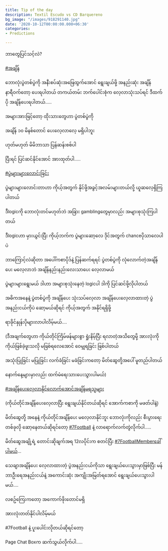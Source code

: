 ```yaml
---
title: Tip of the day
description: Textil Escudo vs CD Barquereno
bg_image: "/images/918291140.jpg"
date: '2020-10-12T00:00:00.000+06:30'
categories:
- Predictions

---
```

ဘာတွေပြင်သင့်လဲ?

[#အချိန်](https://www.facebook.com/hashtag/%E1%80%A1%E1%80%81%E1%80%BB%E1%80%AD%E1%80%94%E1%80%BA?__eep__=6&__cft__\[0\]=AZWhLnC5LJEe3wpxycyMt0brlD4ooI5gNBRedjX3_u93WCrvg8WJ4Mdl9QMjN1z0pnyihRHwtobdThBTny-jL4O-YUtrINfdJ3QxZBwZ16WkI5dJLEzVn4QF_lsTs-6Tn9JrP7s-QJwU4qhdgQMFqwQo5FF_fOiyGxdXmSWReftQtWkVro6m9bLyP-4CWz-uR-E&__tn__=*NK-R)

ဘောလုံးပွဲတစ်ပွဲကို အနီးစပ်ဆုံးအဖြေထွက်အောင် ရွေးချယ်ဖို့ အနည်းဆုံး အချိန် နာရီဝက်တော့ ပေးရပါတယ် တကယ်တမ်း ဘက်ပေါင်းစုံက လေ့လာသုံးသပ်ရင် ဒီထက်ပို အချိန်ပေးရပါတယ်.....

အများအားဖြင့်တော့ ထိုးသားတွေဟာ ပွဲတစ်ပွဲကို

အချိန် ၁၀ မိနစ်တောင် ပေးလေ့လာလေ့ မရှိပါဘူး

ဟုတ်မဟုတ် မိမိဘာသာ ပြန်ဆန်းစစ်ပါ

ပြီးရင် ပြင်ဆင်နိုင်အောင် အားထုတ်ပါ.....

[#ပွဲများများလောင်းခြင်း](https://www.facebook.com/hashtag/%E1%80%95%E1%80%BD%E1%80%B2%E1%80%99%E1%80%BB%E1%80%AC%E1%80%B8%E1%80%99%E1%80%BB%E1%80%AC%E1%80%B8%E1%80%9C%E1%80%B1%E1%80%AC%E1%80%84%E1%80%BA%E1%80%B8%E1%80%81%E1%80%BC%E1%80%84%E1%80%BA%E1%80%B8?__eep__=6&__cft__\[0\]=AZWhLnC5LJEe3wpxycyMt0brlD4ooI5gNBRedjX3_u93WCrvg8WJ4Mdl9QMjN1z0pnyihRHwtobdThBTny-jL4O-YUtrINfdJ3QxZBwZ16WkI5dJLEzVn4QF_lsTs-6Tn9JrP7s-QJwU4qhdgQMFqwQo5FF_fOiyGxdXmSWReftQtWkVro6m9bLyP-4CWz-uR-E&__tn__=*NK-R)

ပွဲများများလောင်းတာဟာ ကိုယ့်အတွက် နိုင်ဖို့အခွင့်အလမ်းများတယ်လို့ ယူဆလေ့ရှိကြပါတယ်

ဒီlogicကို ဘောလုံးတင်မဟုတ်ဘဲ အခြား gamblingတွေမှာလည်း အများစုသုံးကြပါတယ်

ဒီlogicဟာ မှားယွင်းပြီး ကိုယ့်ဘက်က ပွဲများဆော့လေ ဒိုင်အတွက် chanceပိုသာလေပါပဲ

ဘာကြောင့်လဲဆိုတာ အပေါ်ကစာပိုဒ်နဲ့ ပြန်ဆက်ရရင် ပွဲတစ်ပွဲကို လုံလောက်တဲ့အချိန်ပေး မလေ့လာဘဲ အချိန်နည်းနည်း​လေးသာပေး လေ့လာမယ်

ပွဲများများရွေးမယ် ဒါဟာ အများစုသုံးနေတဲ့ logicပါ ဒါကို ပြင်ဆင်ဖို့လိုပါတယ်

အဓိကအနေနဲ့ ပွဲတစ်ပွဲကို အချိန်ပေး သုံးသပ်လေ့လာ အချိန်ပေးလေ့လာထားတဲ့ ပွဲအနည်းငယ်ကိုပဲ ဆော့မယ်ဆိုရင် ကိုယ့်အတွက် အနိုင်ရရှိဖို့

ရာခိုင်နှုန်းပိုများလာပါလိမ့်မယ်....

(ဒီအချက်တွေဟာ ကိုယ်တိုင်ကြိမ်ဖန်များစွာ ရှုံးနိမ့်ပြီး ရလာတဲ့အသိတွေမို့ အားလုံးကို ကိုယ်ဖြစ်ခဲ့ဖူးသလို မဖြစ်ရလေအောင် ဝေမျှရခြင်း ဖြစ်ပါတယ်

အသုံးပြုခြင်း မပြုခြင်း လက်ခံခြင်း မခံခြင်းကတော့ မိတ်ဆွေတို့အပေါ် မူတည်ပါတယ်

နောက်နေ့များမှာလည်း ထက်မံရေးသားပေးသွားပါမယ်)

[#အချိန်ပေးလေ့လာနိုင်လောက်အောင်အချိန်မရသူများ](https://www.facebook.com/hashtag/%E1%80%A1%E1%80%81%E1%80%BB%E1%80%AD%E1%80%94%E1%80%BA%E1%80%95%E1%80%B1%E1%80%B8%E1%80%9C%E1%80%B1%E1%80%B7%E1%80%9C%E1%80%AC%E1%80%94%E1%80%AD%E1%80%AF%E1%80%84%E1%80%BA%E1%80%9C%E1%80%B1%E1%80%AC%E1%80%80%E1%80%BA%E1%80%A1%E1%80%B1%E1%80%AC%E1%80%84%E1%80%BA%E1%80%A1%E1%80%81%E1%80%BB%E1%80%AD%E1%80%94%E1%80%BA%E1%80%99%E1%80%9B%E1%80%9E%E1%80%B0%E1%80%99%E1%80%BB%E1%80%AC%E1%80%B8?__eep__=6&__cft__\[0\]=AZWhLnC5LJEe3wpxycyMt0brlD4ooI5gNBRedjX3_u93WCrvg8WJ4Mdl9QMjN1z0pnyihRHwtobdThBTny-jL4O-YUtrINfdJ3QxZBwZ16WkI5dJLEzVn4QF_lsTs-6Tn9JrP7s-QJwU4qhdgQMFqwQo5FF_fOiyGxdXmSWReftQtWkVro6m9bLyP-4CWz-uR-E&__tn__=*NK-R)

(ကိုယ်တိုင်အချိန်ပေးလေ့လာပြီး ရွေးချယ်နိုင်တယ်ဆိုရင် အောက်ကစာကို မဖတ်ပါနဲ့)

မိတ်ဆွေတို့ အနေနဲ့ ကိုယ်တိုင်အချိန်ပေး မလေ့လာနိုင်ဘူး ဘောလုံးကိုလည်း စီးပွားရေးတစ်ခုလို ဆော့နေတယ်ဆိုရင်တော့ [#7Football](https://www.facebook.com/hashtag/7football?__eep__=6&__cft__\[0\]=AZWhLnC5LJEe3wpxycyMt0brlD4ooI5gNBRedjX3_u93WCrvg8WJ4Mdl9QMjN1z0pnyihRHwtobdThBTny-jL4O-YUtrINfdJ3QxZBwZ16WkI5dJLEzVn4QF_lsTs-6Tn9JrP7s-QJwU4qhdgQMFqwQo5FF_fOiyGxdXmSWReftQtWkVro6m9bLyP-4CWz-uR-E&__tn__=*NK-R) နဲ့ လာရောက်လက်တွဲလိုက်ပါ.....

မိတ်ဆွေအချို့ရဲ့ တောင်းဆိုချက်အရ 12လပိုင်းက စတင်ပြီး [#7FootballMemberခေါ်ပါမယ်](https://www.facebook.com/hashtag/7footballmember%E1%80%81%E1%80%B1%E1%80%AB%E1%80%BA%E1%80%95%E1%80%AB%E1%80%99%E1%80%9A%E1%80%BA?__eep__=6&__cft__\[0\]=AZWhLnC5LJEe3wpxycyMt0brlD4ooI5gNBRedjX3_u93WCrvg8WJ4Mdl9QMjN1z0pnyihRHwtobdThBTny-jL4O-YUtrINfdJ3QxZBwZ16WkI5dJLEzVn4QF_lsTs-6Tn9JrP7s-QJwU4qhdgQMFqwQo5FF_fOiyGxdXmSWReftQtWkVro6m9bLyP-4CWz-uR-E&__tn__=*NK-R)...

သေချာအချိန်ပေး လေ့လာထားတဲ့ ပွဲအနည်းငယ်ကိုသာ ရွေးချယ်ပေးသွားမှာဖြစ်ပြီး မန်ဘာဦးရေအနည်းငယ်နဲ့ အကောင်းဆုံး အကျိုးအမြတ်ရအောင် ရွေးချယ်ပေးသွားပါမယ်....

လစဥ်ကြေးက​တော့ အကောက်ဖိုးတောင်မရှိ

အားလုံးတတ်နိုင်ပါလိမ့်မယ်

\#7Football နဲ့ ပူးပေါင်းလိုတယ်ဆိုရင်တော့

Page Chat Boxက ဆက်သွယ်လိုက်ပါ.....